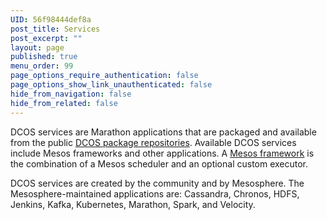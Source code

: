 ```yaml
---
UID: 56f98444def8a
post_title: Services
post_excerpt: ""
layout: page
published: true
menu_order: 99
page_options_require_authentication: false
page_options_show_link_unauthenticated: false
hide_from_navigation: false
hide_from_related: false
---
```

DCOS services are Marathon applications that are packaged and available from the public [DCOS package repositories][1]. Available DCOS services include Mesos frameworks and other applications. A [Mesos framework][2] is the combination of a Mesos scheduler and an optional custom executor.

DCOS services are created by the community and by Mesosphere. The Mesosphere-maintained applications are: Cassandra, Chronos, HDFS, Jenkins, Kafka, Kubernetes, Marathon, Spark, and Velocity.

 [1]: /usage/package-repo/
 [2]: http://mesos.apache.org/documentation/latest/frameworks/